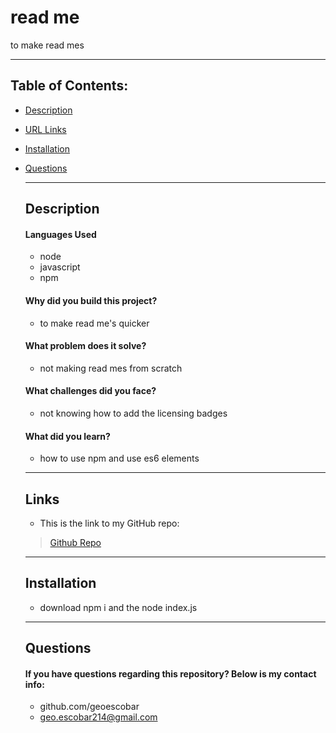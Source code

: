 # read me

  to make read mes

  ---
## Table of Contents:

- [Description](#whyBuild)
- [URL Links](#repo)
- [Installation](#install)
- [Questions](#github)


  ---
  ## Description

  #### Languages Used
  
  	* node
	* javascript
	* npm

  
  #### Why did you build this project?
  
  * to make read me's quicker
  
  #### What problem does it solve?
  
  * not making read mes from scratch
  
  #### What challenges did you face?
  
  * not knowing how to add the licensing badges
  
  #### What did you learn?
  
  * how to use npm and use es6 elements
  
  ---
  ## Links 
  
  * This is the link to my GitHub repo:
  > [Github Repo](github.com/geoescobar/readme-generator)
  ---

  ## Installation
  * download npm i and the node index.js

  ---
  ## Questions 

  #### If you have questions regarding this repository? Below is my contact info:

  * github.com/geoescobar
  * geo.escobar214@gmail.com

